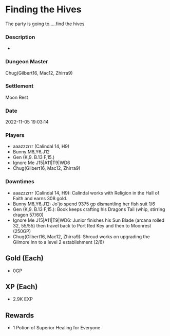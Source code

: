# Finding the Hives
The party is going to.....find the hives
### Description
-
### Dungeon Master
Chug(Gilbert16, Mac12, Zhirra9)
### Settlement
Moon Rest
### Date
2022-11-05 19:03:14
### Players
* aaazzzrrr (Calindal 14, H9)
* Bunny M8,Y6,J12
* Gen (K,9. B.13 F,15.)
* Ignore Me J15|A11|T9|WD6
* Chug(Gilbert16, Mac12, Zhirra9)
### Downtimes
* aaazzzrrr (Calindal 14, H9): Calindal works with Religion in the Hall of Faith and earns 308 gold.
* Bunny M8,Y6,J12: Jo'jo spend 9375 gp dismantling her fish suit 1/6
* Gen (K,9. B.13 F,15.): Book keeps crafting his Dragons Tail (whip, stirring dragon 57/60)
* Ignore Me J15|A11|T9|WD6: Junior finishes his Sun Blade (arcana rolled 32, 55/55) then travel back to Port Red Key and then to Moonrest (250GP)
* Chug(Gilbert16, Mac12, Zhirra9): Shroud works on upgrading the Gilmore Inn to a level 2 establishment (2/6)
## Gold (Each)
* 0GP
## XP (Each)
* 2.9K EXP
## Rewards
* 1 Potion of Superior Healing for Everyone